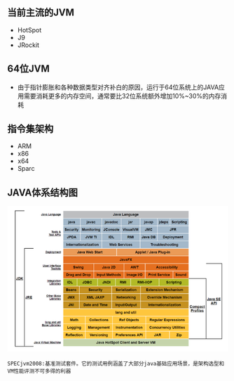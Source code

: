 ## 当前主流的JVM

* HotSpot
* J9
* JRockit

## 64位JVM

* 由于指针膨胀和各种数据类型对齐补白的原因，运行于64位系统上的JAVA应用需要消耗更多的内存空间，通常要比32位系统额外增加10%~30%的内存消耗

## 指令集架构

* ARM
* x86
* x64
* Sparc

## JAVA体系结构图

![](/assets/201707272228.png)

```
SPECjvm2008:基准测试套件。它的测试用例涵盖了大部分java基础应用场景，是架构选型和VM性能评测不可多得的利器
```



